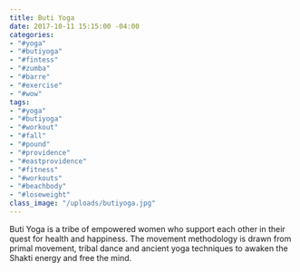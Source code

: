 ```yaml
---
title: Buti Yoga
date: 2017-10-11 15:15:00 -04:00
categories:
- "#yoga"
- "#butiyoga"
- "#fintess"
- "#zumba"
- "#barre"
- "#exercise"
- "#wow"
tags:
- "#yoga"
- "#butiyoga"
- "#workout"
- "#fall"
- "#pound"
- "#providence"
- "#eastprovidence"
- "#fitness"
- "#workouts"
- "#beachbody"
- "#loseweight"
class_image: "/uploads/butiyoga.jpg"
---
```


Buti Yoga is a tribe of empowered women who support each other in their quest for health and happiness. The movement methodology is drawn from primal movement, tribal dance and ancient yoga techniques to awaken the Shakti energy and free the mind.